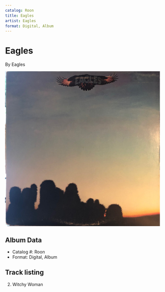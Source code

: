 ```yaml
---
catalog: Roon
title: Eagles
artist: Eagles
format: Digital, Album
---
```


# Eagles

By Eagles

![](../../assets/albumcovers/Eagles-Eagles.png)

## Album Data

- Catalog #: Roon
- Format: Digital, Album


## Track listing


2. Witchy Woman


